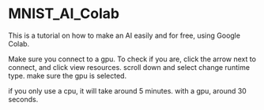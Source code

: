 # MNIST_AI_Colab
This is a tutorial on how to make an AI easily and for free, using Google Colab.

Make sure you connect to a gpu. 
To check if you are, click the arrow next to connect, and click view resources. scroll down
and select change runtime type.
make sure the gpu is selected. 

if you only use a cpu, it will take around 5 minutes. with a gpu, around 30 seconds.
